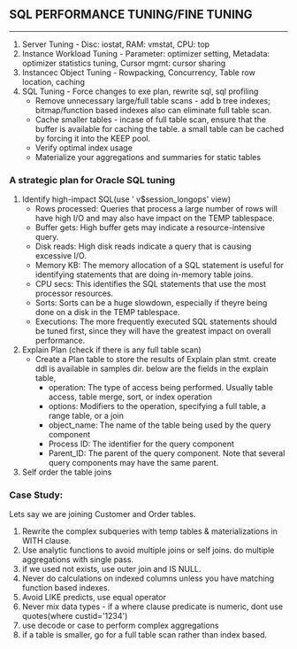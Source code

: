 ## SQL PERFORMANCE TUNING/FINE TUNING
------------------------------------------------------------------------------------------------------------------
1. Server Tuning - Disc: iostat, RAM: vmstat, CPU: top
2. Instance Workload Tuning - Parameter: optimizer setting, Metadata: optimizer statistics tuning, Cursor mgmt: cursor sharing
3. Instancec Object Tuning - Rowpacking, Concurrency, Table row location, caching
4. SQL Tuning - Force changes to exe plan, rewrite sql, sql profiling
	- Remove unnecessary large/full table scans - add b tree indexes; bitmap/function based indexes also can eliminate full table scan.
	- Cache smaller tables - incase of full table scan, ensure that the buffer is available for caching the table. a small table can be cached by forcing it into the KEEP pool.
	- Verify optimal index usage
	- Materialize your aggregations and summaries for static tables

### A strategic plan for Oracle SQL tuning
1. Identify high-impact SQL(use ' v$session_longops' view)
	- Rows processed:  Queries that process a large number of rows will have high I/O and may also have impact on the TEMP tablespace.
	- Buffer gets:  High buffer gets may indicate a resource-intensive query.
	- Disk reads:  High disk reads indicate a query that is causing excessive I/O.
	- Memory KB:  The memory allocation of a SQL statement is useful for identifying statements that are doing in-memory table joins.
	- CPU secs:  This identifies the SQL statements that use the most processor resources.
	- Sorts:  Sorts can be a huge slowdown, especially if theyre being done on a disk in the TEMP tablespace.
	- Executions:  The more frequently executed SQL statements should be tuned first, since they will have the greatest impact on overall performance.
2. Explain Plan (check if there is any full table scan)
	- Create a Plan table to store the results of Explain plan stmt. create ddl is available in samples dir. below are the fields in the explain table,
		- operation:  The type of access being performed. Usually table access, table merge, sort, or index operation
		- options:  Modifiers to the operation, specifying a full table, a range table, or a join
		- object_name:  The name of the table being used by the query component
		- Process ID:  The identifier for the query component
		- Parent_ID:  The parent of the query component. Note that several query components may have the same parent.
3. Self order the table joins

### Case Study:
Lets say we are joining Customer and Order tables.
1. Rewrite the complex subqueries with temp tables & materializations in WITH clause.
2. Use analytic functions to avoid multiple joins or self joins. do multiple aggregations with single pass.
3. if we used not exists, use outer join and IS NULL.
4. Never do calculations on indexed columns unless you have matching function based indexes.
5. Avoid LIKE predicts, use equal operator
6. Never mix data types - if a where clause predicate is numeric, dont use quotes(where custid='1234')
7. use decode or case to perform complex aggregations
8. if a table is smaller, go for a full table scan rather than index based.
